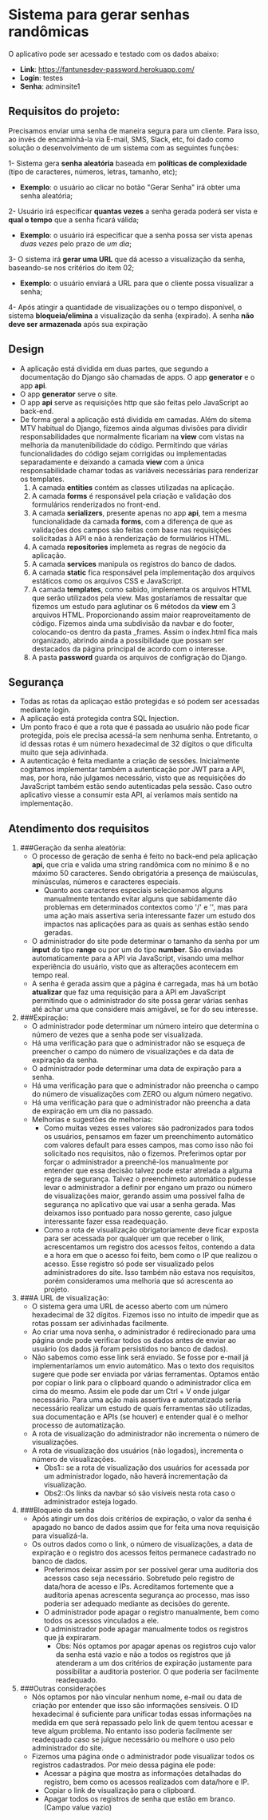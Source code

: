 # Sistema para gerar senhas randômicas

O aplicativo pode ser acessado e testado com os dados abaixo: 
- **Link**: https://fantunesdev-password.herokuapp.com/
- **Login**: testes
- **Senha**: adminsite1


## Requisitos do projeto:
 
Precisamos enviar uma senha de maneira segura para um cliente. Para isso, ao invés de encaminhá-la via E-mail, SMS, Slack, etc, foi dado como solução o desenvolvimento de um sistema com as seguintes funções:
 
1- Sistema gera <strong>senha aleatória</strong> baseada em <strong>políticas de complexidade</strong> (tipo de caracteres, números, letras, tamanho, etc); 
- **Exemplo**: o usuário ao clicar no botão "Gerar Senha" irá obter uma senha aleatória;

2- Usuário irá especificar <strong>quantas vezes</strong> a senha gerada poderá ser vista e <strong>qual o tempo</strong> que a senha ficará válida;
- **Exemplo**: o usuário irá especificar que a senha possa ser vista apenas <em>duas vezes</em> pelo prazo de <em>um dia</em>;

3- O sistema irá <strong>gerar uma URL</strong> que dá acesso a visualização da senha, baseando-se nos critérios do item 02;
- **Exemplo**: o usuário enviará a URL para que o cliente possa visualizar a senha;

4- Após atingir a quantidade de visualizações ou o tempo disponível, o sistema <strong>bloqueia/elimina</strong> a visualização da senha (expirado).
A senha <strong>não deve ser armazenada</strong> após sua expiração

## Design

- A aplicação está dividida em duas partes, que segundo a documentação do Django são chamadas de apps. O app **generator** e o app **api**.
- O app **generator** serve o site.
- O app **api** serve as requisições http que são feitas pelo JavaScript ao back-end.
- De forma geral a aplicação está dividida em camadas. Além do sitema MTV habitual do Django, fizemos ainda algumas divisões para dividir responsabilidades que normalmente ficariam na **view** com vistas na melhoria da manutenibilidade do código. Permitindo que várias funcionalidades do código sejam corrigidas ou implementadas separadamente e deixando a camada **view** com a única responsabilidade chamar todas as variáveis necessárias para renderizar os templates. 
  1) A camada **entities** contém as classes utilizadas na aplicação.
  2) A camada **forms** é responsável pela criação e validação dos formulários renderizados no front-end.
  3) A camada **serializers**, presente apenas no app **api**, tem a mesma funcionalidade da camada **forms**, com a diferença de que as validações dos campos são feitas com base nas requisições solicitadas à API e não à renderização de formulários HTML.
  4) A camada **repositories** implemeta as regras de negócio da aplicação.
  5) A camada **services** manipula os registros do banco de dados.
  6) A camada **static** fica responsável pela implementação dos arquivos estáticos como os arquivos CSS e JavaScript.
  7) A camada **templates**, como sabido, implementa os arquivos HTML que serão utilizados pela view. Mas gostaríamos de ressaltar que fizemos um estudo para aglutinar os 6 métodos da **view** em 3 arquivos HTML. Proporcionando assim maior reaproveitamento de código. Fizemos ainda uma subdivisão da navbar e do footer, colocando-os dentro da pasta _frames. Assim o index.html fica mais organizado, abrindo ainda a possibilidade que possam ser destacados da página principal de acordo com o interesse.
  8) A pasta **password** guarda os arquivos de configração do Django.

## Segurança

- Todas as rotas da aplicaçao estão protegidas e só podem ser acessadas mediante login.
- A aplicação está protegida contra SQL Injection.
- Um ponto fraco é que a rota que é passada ao usuário não pode ficar protegida, pois ele precisa acessá-la sem nenhuma senha. Entretanto, o id dessas rotas é um número hexadecimal de 32 dígitos o que dificulta muito que seja adivinhada.
- A autenticação é feita mediante a criação de sessões. Inicialmente cogitamos implementar também a autenticação por JWT para a API, mas, por hora, não julgamos necessário, visto que as requisições do JavaScript também estão sendo autenticadas pela sessão. Caso outro aplicativo viesse a consumir esta API, aí veríamos mais sentido na implementação.

## Atendimento dos requisitos   

1) ###Geração da senha aleatória:
   - O processo de geração de senha é feito no back-end pela aplicação **api**, que cria e valida uma string randômica com no mínimo 8 e no máximo 50 caracteres. Sendo obrigatória a presença de maiúsculas, minúsculas, números e caracteres especiais.
     - Quanto aos caracteres especiais selecionamos alguns manualmente tentando evitar alguns que sabidamente dão problemas em determinados contextos como '/' e '\', mas para uma ação mais assertiva seria interessante fazer um estudo dos impactos nas aplicações para as quais as senhas estão sendo geradas.
   - O administrador do site pode determinar o tamanho da senha por um **input** do tipo **range** ou por um do tipo **number**. São enviadas automaticamente para a API via JavaScript, visando uma melhor experiência do usuário, visto que as alterações acontecem em tempo real.
   - A senha é gerada assim que a página é carregada, mas há um botão **atualizar** que faz uma requisição para a API em JavaScript permitindo que o administrador do site possa gerar várias senhas até achar uma que considere mais amigável, se for do seu interesse.
2) ###Expiração:
   - O administrador pode determinar um número inteiro que determina o número de vezes que a senha pode ser visualizada.
   - Há uma verificação para que o administrador não se esqueça de preencher o campo do número de visualizações e da data de expiração da senha.
   - O administrador pode determinar uma data de expiração para a senha.
   - Há uma verificação para que o administrador não preencha o campo do número de visualizações com ZERO ou algum número negativo.
   - Há uma verificação para que o administrador não preencha a data de expiração em um dia no passado.
   - Melhorias e sugestões de melhorias:
     - Como muitas vezes esses valores são padronizados para todos os usuários, pensamos em fazer um preenchimento automático com valores default para esses campos, mas como isso não foi solicitado nos requisitos, não o fizemos. Preferimos optar por forçar o administrador a preenchê-los manualmente por entender que essa decisão talvez pode estar atrelada a alguma regra de segurança. Talvez o preenchimeto automático pudesse levar o administrador a definir por engano um prazo ou número de visualizações maior, gerando assim uma possível falha de segurança no aplicativo que vai usar a senha gerada. Mas deixamos isso pontuado para nosso gerente, caso julgue interessante fazer essa readequação.
     - Como a rota de visualização obrigatoriamente deve ficar exposta para ser acessada por qualquer um que receber o link, acrescentamos um registro dos acessos feitos, contendo a data e a hora em que o acesso foi feito, bem como o IP que realizou o acesso. Esse registro só pode ser visualizado pelos administradores do site. Isso também não estava nos requisitos, porém consideramos uma melhoria que só acrescenta ao projeto.
3) ###A URL de visualização: 
   - O sistema gera uma URL de acesso aberto com um número hexadecimal de 32 dígitos. Fizemos isso no intuito de impedir que as rotas possam ser adivinhadas facilmente.
   - Ao criar uma nova senha, o administrador é redirecionado para uma página onde pode verificar todos os dados antes de enviar ao usuário (os dados já foram persistidos no banco de dados).
   - Não sabemos como esse link será enviado. Se fosse por e-mail já implementaríamos um envio automático. Mas o texto dos requisitos sugere que pode ser enviada por várias ferramentas. Optamos então por copiar o link para o clipboard quando o administrador clica em cima do mesmo. Assim ele pode dar um Ctrl + V onde julgar necessário. Para uma ação mais assertiva e automatizada seria necessário realizar um estudo de quais ferramentas são utilizadas, sua documentação e APIs (se houver) e entender qual é o melhor processo de automatização.
   - A rota de visualização do administrador não incrementa o número de visualizações.
   - A rota de visualização dos usuários (não logados), incrementa o número de visualizações. 
     - Obs1:: se a rota de visualização dos usuários for acessada por um administrador logado, não haverá incrementação da visualização.
     - Obs2::Os links da navbar só são visíveis nesta rota caso o administrador esteja logado.
4) ###Bloqueio da senha
    - Após atingir um dos dois critérios de expiração, o valor da senha é apagado no banco de dados assim que for feita uma nova requisição para visualizá-la.
    - Os outros dados como o link, o número de visualizações, a data de expiração e o registro dos acessos feitos permanece cadastrado no banco de dados.
      - Preferimos deixar assim por ser possível gerar uma auditoria dos acessos caso seja necessário. Sobretudo pelo registro de data/hora de acesso e IPs. Acreditamos fortemente que a auditoria apenas acrescenta segurança ao processo, mas isso poderia ser adequado mediante as decisões do gerente.
      - O administrador pode apagar o registro manualmente, bem como todos os acessos vinculados a ele.
      - O administrador pode apagar manualmente todos os registros que já expiraram.
        - Obs: Nós optamos por apagar apenas os registros cujo valor da senha está vazio e não a todos os registros que já atenderam a um dos critérios de expiração justamente para possibilitar a auditoria posterior. O que poderia ser facilmente readequado.
5) ###Outras considerações
    - Nós optamos por não vincular nenhum nome, e-mail ou data de criação por entender que isso são informações sensíveis. O ID hexadecimal é suficiente para unificar todas essas informações na medida em que será repassado pelo link de quem tentou acessar e teve algum problema. No entanto isso poderia facilmente ser readequado caso se julgue necessário ou melhore o uso pelo administrador do site.
    - Fizemos uma página onde o administrador pode visualizar todos os registros cadastrados. Por meio dessa página ele pode:
      - Acessar a página que mostra as informações detalhadas do registro, bem como os acessos realizados com data/hore e IP.
      - Copiar o link de visualização para o clipboard.
      - Apagar todos os registros de senha que estão em branco. (Campo value vazio)
